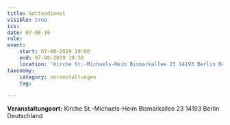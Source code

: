 ```yaml
---
title: Gottesdienst
visible: true
ics: 
date: 07-08-19
rule: 
event:
	start: 07-08-2019 19:00
	end: 07-08-2019 19:30
	location: 'Kirche St.-Michaels-Heim Bismarkallee 23 14193 Berlin Deutschland'
taxonomy:
	category: veranstaltungen
	tag: 

---
```




**Veranstaltungsort:** Kirche St.-Michaels-Heim
Bismarkallee 23
14193 Berlin
Deutschland

